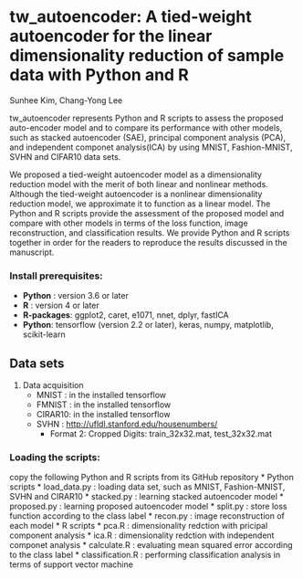 # tw_autoencoder: A tied-weight autoencoder for the linear dimensionality reduction of sample data with Python and R

Sunhee Kim, Chang-Yong Lee

tw_autoencoder represents Python and R scripts to assess the proposed auto-encoder model and to compare its performance with other models, such as stacked autoencoder (SAE),  principal component analysis (PCA), and independent componet analysis(ICA) by using MNIST, Fashion-MNIST, SVHN and CIFAR10 data sets.


We proposed a tied-weight autoencoder model as a dimensionality reduction model with the merit of both linear and nonlinear methods. Although the tied-weight autoencoder is a nonlinear dimensionality reduction model, we approximate it to function as a linear model. The Python and R scripts provide the assessment of the proposed model and compare with other models in terms of the loss function, image reconstruction, and classification results. We provide Python and R scripts together in order for the readers to reproduce the results discussed in the manuscript.

### Install prerequisites:
* __Python__ : version 3.6 or later
* __R__ : version 4 or later
* __R-packages__: ggplot2, caret, e1071, nnet, dplyr, fastICA
* __Python__: tensorflow (version 2.2 or later), keras, numpy, matplotlib, scikit-learn

## Data sets
1. Data acquisition
    * MNIST :  in the installed tensorflow
    * FMNIST : in the installed tensorflow
    * CIRAR10: in the installed tensorflow
    * SVHN : http://ufldl.stanford.edu/housenumbers/
        * Format 2: Cropped Digits: train_32x32.mat, test_32x32.mat
 

### Loading the scripts: 
   copy the following Python and R scripts from its GitHub repository
       * Python scripts 
           * load_data.py  : loading data set, such as MNIST, Fashion-MNIST, SVHN and CIRAR10
           * stacked.py : learning stacked autoencoder model
           * proposed.py : learning proposed autoencoder model
           * split.py : store loss function according to the class label
           * recon.py : image reconstruction of each model
       * R scripts
           * pca.R : dimensionality redction with pricipal component analysis
           * ica.R : dimensionality redction with independent componet analysis
           * calculate.R : evaluating mean squared error according to the class label
           * classification.R : performing classification analysis in terms of support vector machine


